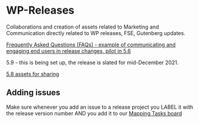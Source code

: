 # WP-Releases
Collaborations and creation of assets related to Marketing and Communication directly related to WP releases, FSE, Gutenberg updates.

[Frequently Asked Questions (FAQs) - example of communicating and engaging end users in release changes, pilot in 5.6](https://github.com/wpmarketingteam/WP5.6Marcomms)

5.9 - this is being set up, the release is slated for mid-December 2021.

[5.8 assets for sharing](https://github.com/wpmarketingteam/Marcomms-WP-Releases/tree/main/5.8_assets)

## Adding issues 
Make sure whenever you add an issue to a release project you LABEL it with the release version number AND you add it to our [Mapping Tasks board](https://github.com/orgs/wpmarketingteam/projects/2)
